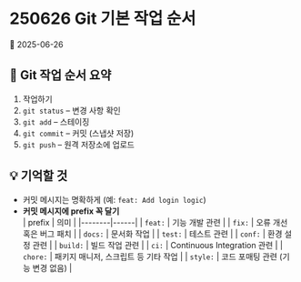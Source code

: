 # 250626 Git 기본 작업 순서

📅 2025-06-26

## 📌 Git 작업 순서 요약

1. 작업하기
2. `git status` – 변경 사항 확인
3. `git add` – 스테이징
4. `git commit` – 커밋 (스냅샷 저장)
5. `git push` – 원격 저장소에 업로드

## 💡 기억할 것

- 커밋 메시지는 명확하게 (예: `feat: Add login logic`)
- **커밋 메시지에 prefix 꼭 달기**  
  | prefix | 의미 |
  |--------|------|
  | `feat:` | 기능 개발 관련 |
  | `fix:` | 오류 개선 혹은 버그 패치 |
  | `docs:` | 문서화 작업 |
  | `test:` | 테스트 관련 |
  | `conf:` | 환경 설정 관련 |
  | `build:` | 빌드 작업 관련 |
  | `ci:` | Continuous Integration 관련 |
  | `chore:` | 패키지 매니저, 스크립트 등 기타 작업 |
  | `style:` | 코드 포매팅 관련 (기능 변경 없음) |
